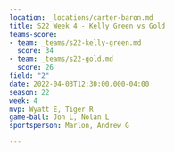 ```yaml
---
location: _locations/carter-baron.md
title: S22 Week 4 - Kelly Green vs Gold
teams-score:
- team: _teams/s22-kelly-green.md
  score: 34
- team: _teams/s22-gold.md
  score: 26
field: "2"
date: 2022-04-03T12:30:00.000-04:00
season: 22
week: 4
mvp: Wyatt E, Tiger R
game-ball: Jon L, Nolan L
sportsperson: Marlon, Andrew G

---
```

